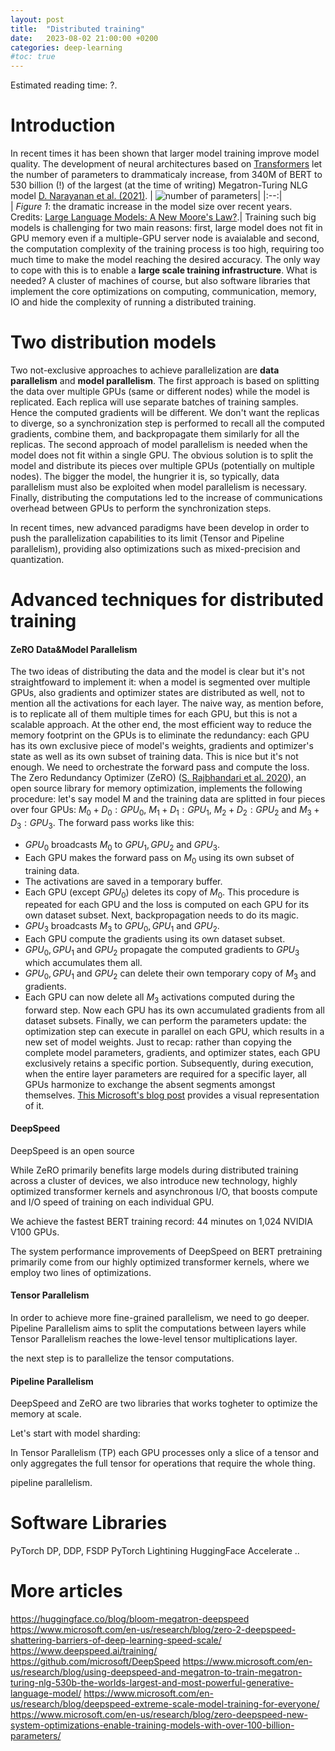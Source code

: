 ```yaml
---
layout: post
title:  "Distributed training"
date:   2023-08-02 21:00:00 +0200
categories: deep-learning 
#toc: true
---
```

<script type="text/x-mathjax-config">
  MathJax.Hub.Config({
    tex2jax: {
      inlineMath: [['$','$'], ['\\(','\\)']],
      processEscapes: true
    }
  });
  </script>
  <script src="https://cdnjs.cloudflare.com/ajax/libs/mathjax/2.7.0/MathJax.js?config=TeX-AMS-MML_HTMLorMML" type="text/javascript"></script>

<p>Estimated reading time: ?.</p>

Introduction
============
In recent times it has been shown that larger model training improve model quality. The development of neural architectures based on [Transformers](https://leobaro.github.io/deep-learning/2023/06/29/transformers.html) let the number of parameters to drammaticaly increase, from 340M of BERT to 530 billion (!) of the largest (at the time of writing) Megatron-Turing NLG model [D. Narayanan et al. (2021)](https://arxiv.org/abs/2104.04473).
| ![number of parameters](/assets/2023-08-02-2023-08-02-distributed-training/model_size.jpg)| 
|:--:|                 
| *Figure 1*: the dramatic increase in the model size over recent years. Credits: [Large Language Models: A New Moore's Law?](https://huggingface.co/blog/large-language-models).|
Training such big models is challenging for two main reasons: first, large model does not fit in GPU memory even if a multiple-GPU server node is avaialable and second, the computation complexity of the training process is too high, requiring too much time to make the model reaching the desired accuracy. The only way to cope with this is to enable a **large scale training infrastructure**. What is needed? A cluster of machines of course, but also software libraries that implement the core optimizations on computing, communication, memory, IO and hide the complexity of running a distributed training. 

Two distribution models
=======================
Two not-exclusive approaches to achieve parallelization are **data parallelism** and **model parallelism**. The first approach is based on splitting the data over multiple GPUs (same or different nodes) while the model is replicated. Each replica will use separate batches of training samples. Hence the computed gradients will be different. We don't want the replicas to diverge, so a synchronization step is performed to recall all the computed gradients, combine them, and backpropagate them similarly for all the replicas. The second approach of model parallelism is needed when the model does not fit within a single GPU. The obvious solution is to split the model and distribute its pieces over multiple GPUs (potentially on multiple nodes). The bigger the model, the hungrier it is, so typically, data parallelism must also be exploited when model parallelism is necessary. Finally, distributing the computations led to the increase of communications overhead between GPUs to perform the synchronization steps. 

In recent times, new advanced paradigms have been develop in order to push the parallelization capabilities to its limit (Tensor and Pipeline parallelism), providing also optimizations such as mixed-precision and quantization.

Advanced techniques for distributed training
============================================

#### ZeRO Data&Model Parallelism
The two ideas of distributing the data and the model is clear but it's not straightfoward to implement it: when a model is segmented over multiple GPUs, also gradients and optimizer states are distributed as well, not to mention all the activations for each layer. The naive way, as mention before, is to replicate all of them multiple times for each GPU, but this is not a scalable approach. At the other end, the most efficient way to reduce the memory footprint on the GPUs is to eliminate the redundancy: each GPU has its own exclusive piece of model's weights, gradients and optimizer's state as well as its own subset of training data. This is nice but it's not enough. We need to orchestrate the forward pass and compute the loss. The Zero Redundancy Optimizer (ZeRO) ([S. Rajbhandari et al. 2020](https://arxiv.org/abs/1910.02054)), an open source library for memory optimization, implements the following procedure: let's say model M and the training data are splitted in four pieces over four GPUs: $M_0 + D_0 : GPU_0$, $M_1 + D_1 : GPU_1$, $M_2 + D_2 : GPU_2$ and $M_3 + D_3 : GPU_3$. The forward pass works like this:
* $GPU_0$ broadcasts $M_0$ to $GPU_1, GPU_2$ and $GPU_3$. 
* Each GPU makes the forward pass on $M_0$ using its own subset of training data.
* The activations are saved in a temporary buffer.
* Each GPU (except $GPU_0$) deletes its copy of $M_0$.
This procedure is repeated for each GPU and the loss is computed on each GPU for its own dataset subset. Next, backpropagation needs to do its magic. 
* $GPU_3$ broadcasts $M_3$ to $GPU_0, GPU_1$ and $GPU_2$.
* Each GPU compute the gradients using its own dataset subset.
* $GPU_0, GPU_1$ and $GPU_2$ propagate the computed gradients to $GPU_3$ which accumulates them all. 
* $GPU_0, GPU_1$ and $GPU_2$ can delete their own temporary copy of $M_3$ and gradients. 
* Each GPU can now delete all $M_3$ activations computed during the forward step.
Now each GPU has its own accumulated gradients from all dataset subsets. Finally, we can perform the parameters update: the optimization step can execute in parallel on each GPU, which results in a new set of model weights. Just to recap: rather than copying the complete model parameters, gradients, and optimizer states, each GPU exclusively retains a specific portion. Subsequently, during execution, when the entire layer parameters are required for a specific layer, all GPUs harmonize to exchange the absent segments amongst themselves. [This Microsoft's blog post](https://www.microsoft.com/en-us/research/blog/zero-deepspeed-new-system-optimizations-enable-training-models-with-over-100-billion-parameters/) provides a visual representation of it. 

#### DeepSpeed
DeepSpeed is an open source  


While ZeRO primarily benefits large models during distributed training across a cluster of devices, we also introduce new technology, highly optimized transformer kernels and asynchronous I/O, that boosts compute and I/O speed of training on each individual GPU.

We achieve the fastest BERT training record: 44 minutes on 1,024 NVIDIA V100 GPUs.

The system performance improvements of DeepSpeed on BERT pretraining primarily come from our highly optimized transformer kernels, where we employ two lines of optimizations.




#### Tensor Parallelism
In order to achieve more fine-grained parallelism, we need to go deeper. Pipeline Parallelism aims to split the computations between layers while Tensor Parallelism reaches the lowe-level tensor multiplications layer.  

the next step is to parallelize the tensor computations. 

#### Pipeline Parallelism




DeepSpeed and ZeRO are two libraries that works togheter to optimize the memory at scale. 



Let's start with model sharding: 



In Tensor Parallelism (TP) each GPU processes only a slice of a tensor and only aggregates the full tensor for operations that require the whole thing.

 pipeline parallelism.


Software Libraries
==================
PyTorch DP, DDP, FSDP 
PyTorch Lightining
HuggingFace Accelerate
..




More articles
=============
https://huggingface.co/blog/bloom-megatron-deepspeed
https://www.microsoft.com/en-us/research/blog/zero-2-deepspeed-shattering-barriers-of-deep-learning-speed-scale/
https://www.deepspeed.ai/training/
https://github.com/microsoft/DeepSpeed
https://www.microsoft.com/en-us/research/blog/using-deepspeed-and-megatron-to-train-megatron-turing-nlg-530b-the-worlds-largest-and-most-powerful-generative-language-model/
https://www.microsoft.com/en-us/research/blog/deepspeed-extreme-scale-model-training-for-everyone/
https://www.microsoft.com/en-us/research/blog/zero-deepspeed-new-system-optimizations-enable-training-models-with-over-100-billion-parameters/